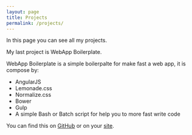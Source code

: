 ```yaml
---
layout: page
title: Projects
permalink: /projects/
---
```


In this page you can see all my projects.

My last project is WebApp Boilerplate. 

WebApp Boilerplate is a simple boilerpalte for make fast a web app, it is compose by:

+	AngularJS
+	Lemonade.css
+	Normalize.css
+	Bower
+	Gulp
+	A simple Bash or Batch script for help you to more fast write code

You can find this on [GitHub](http://github.com) or on your [site](http://marcoferraioli.com/WebApp-Boilerplate/).